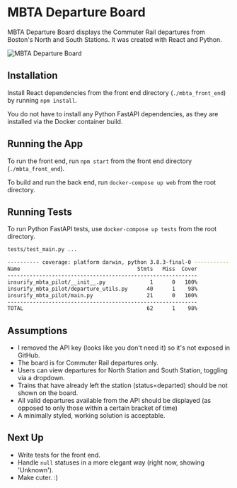 # MBTA Departure Board

MBTA Departure Board displays the Commuter Rail departures from Boston's North and South Stations. It was created with React and Python.

![MBTA Departure Board](./images/mbta_app.png)

## Installation

Install React dependencies from the front end directory (`./mbta_front_end`) by running `npm install`.

You do not have to install any Python FastAPI dependencies, as they are installed via the Docker container build.

## Running the App

To run the front end, run `npm start` from the front end directory (`./mbta_front_end`).

To build and run the back end, run `docker-compose up web` from the root directory.

## Running Tests

To run Python FastAPI tests, use `docker-compose up tests` from the root directory.

```bash
tests/test_main.py ...                                                                                                                                                           [100%]

---------- coverage: platform darwin, python 3.8.3-final-0 -----------
Name                                     Stmts   Miss  Cover
------------------------------------------------------------
insurify_mbta_pilot/__init__.py              1      0   100%
insurify_mbta_pilot/departure_utils.py      40      1    98%
insurify_mbta_pilot/main.py                 21      0   100%
------------------------------------------------------------
TOTAL                                       62      1    98%
```

## Assumptions

- I removed the API key (looks like you don't need it) so it's not exposed in GitHub.
- The board is for Commuter Rail departures only.
- Users can view departures for North Station and South Station, toggling via a dropdown.
- Trains that have already left the station (status=departed) should be not shown on the board.
- All valid departures available from the API should be displayed (as opposed to only those within a certain bracket of time)
- A minimally styled, working solution is acceptable.

## Next Up

- Write tests for the front end.
- Handle `null` statuses in a more elegant way (right now, showing 'Unknown').
- Make cuter. :)
